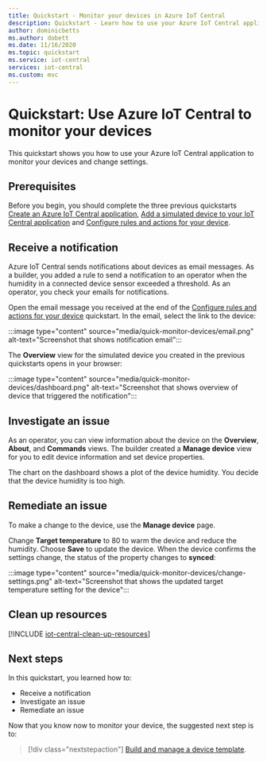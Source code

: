 ```yaml
---
title: Quickstart - Monitor your devices in Azure IoT Central
description: Quickstart - Learn how to use your Azure IoT Central application to monitor your devices.
author: dominicbetts
ms.author: dobett
ms.date: 11/16/2020
ms.topic: quickstart
ms.service: iot-central
services: iot-central
ms.custom: mvc
---
```


# Quickstart: Use Azure IoT Central to monitor your devices

This quickstart shows you how to use your Azure IoT Central application to monitor your devices and change settings.

## Prerequisites

Before you begin, you should complete the three previous quickstarts [Create an Azure IoT Central application](./quick-deploy-iot-central.md), [Add a simulated device to your IoT Central application](./quick-create-simulated-device.md) and [Configure rules and actions for your device](quick-configure-rules.md).

## Receive a notification

Azure IoT Central sends notifications about devices as email messages. As a builder, you added a rule to send a notification to an operator when the humidity in a connected device sensor exceeded a threshold. As an operator, you check your emails for notifications.

Open the email message you received at the end of the [Configure rules and actions for your device](quick-configure-rules.md) quickstart. In the email, select the link to the device:

:::image type="content" source="media/quick-monitor-devices/email.png" alt-text="Screenshot that shows notification email":::

The **Overview** view for the simulated device you created in the previous quickstarts opens in your browser:

:::image type="content" source="media/quick-monitor-devices/dashboard.png" alt-text="Screenshot that shows overview of device that triggered the notification":::

## Investigate an issue

As an operator, you can view information about the device on the **Overview**, **About**, and **Commands** views. The builder created a **Manage device** view for you to edit device information and set device properties.

The chart on the dashboard shows a plot of the device humidity. You decide that the device humidity is too high.

## Remediate an issue

To make a change to the device, use the **Manage device** page.

Change **Target temperature** to 80 to warm the device and reduce the humidity. Choose **Save** to update the device. When the device confirms the settings change, the status of the property changes to **synced**:

:::image type="content" source="media/quick-monitor-devices/change-settings.png" alt-text="Screenshot that shows the updated target temperature setting for the device":::

## Clean up resources

[!INCLUDE [iot-central-clean-up-resources](../../../includes/iot-central-clean-up-resources.md)]

## Next steps

In this quickstart, you learned how to:

* Receive a notification
* Investigate an issue
* Remediate an issue

Now that you know now to monitor your device, the suggested next step is to:

> [!div class="nextstepaction"]
> [Build and manage a device template](howto-set-up-template.md).
